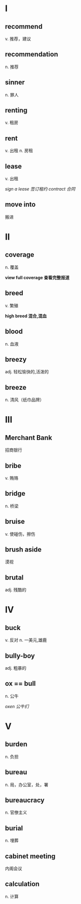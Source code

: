 # I

## recommend

v. 推荐，建议

## recommendation

n. 推荐

## sinner

n. 罪人

## renting

v. 租房

## rent

v. 出租
n. 房租

## lease 

v. 出租

*sign a lease 签订租约*
*contract 合同*

## move into

搬进

# II

## coverage

n. 覆盖

**view full coverage 查看完整报道**

## breed

v. 繁殖

**high breed 混合,混血**

## blood

n. 血液

## breezy

adj. 轻松愉快的,活泼的

## breeze

n. 清风（纸巾品牌）

# III

## Merchant Bank

招商银行

## bribe

v. 贿赂

## bridge

n. 桥梁

## bruise

v. 使碰伤，擦伤

## brush aside

漠视

## brutal

adj. 残酷的

# IV

## buck

v. 反对
n. 一美元,雄鹿

## bully-boy

adj. 粗暴的

## ox == bull

n. 公牛

*oxen 公牛们*

# V

## burden

n. 负担

## bureau

n. 局，办公室，处，署

## bureaucracy

n. 官僚主义

## burial

n. 埋葬

## cabinet meeting

内阁会议

## calculation

n. 计算
























































 
